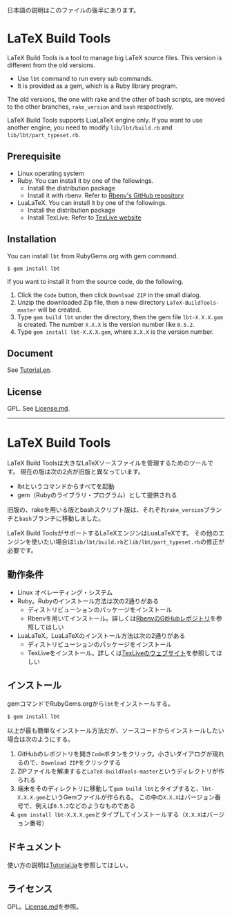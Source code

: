 日本語の説明はこのファイルの後半にあります。

# LaTeX Build Tools

LaTeX Build Tools is a tool to manage big LaTeX source files.
This version is different from the old versions.

- Use `lbt` command to run every sub commands.
- It is provided as a gem, which is a Ruby library program.

The old versions, the one with rake and the other of bash scripts, are moved to the other branches, `rake_version` and `bash` respectively.

LaTeX Build Tools supports LuaLaTeX engine only.
If you want to use another engine, you need to modify `lib/lbt/build.rb` and `lib/lbt/part_typeset.rb`.

## Prerequisite

- Linux operating system
- Ruby. You can install it by one of the followings.
  - Install the distribution package
  - Install it with rbenv. Refer to [Rbenv's GitHub repository](https://github.com/rbenv/rbenv)
- LuaLaTeX. You can install it by one of the followings.
  - Install the distribution package
  - Install TexLive. Refer to [TexLive website](https://tug.org/texlive/)

## Installation

You can install `lbt` from RubyGems.org with gem command.

```
$ gem install lbt
```

If you want to install it from the source code, do the following.

1. Click the `Code` button, then click `Download ZIP` in the small dialog.
2. Unzip the downloaded Zip file, then a new directory `LaTeX-BuildTools-master` will be created.
3. Type `gem build lbt` under the directory, then the gem file `lbt-X.X.X.gem` is created.
The number `X.X.X` is the version number like `0.5.2`.
1. Type `gem install lbt-X.X.X.gem`, where `X.X.X` is the version number.

## Document

See [Tutorial.en](https://toshiocp.github.io/LaTeX-BuildTools/Tutorial_en_md.html).

## License

GPL. See [License.md](License.md).

----------

# LaTeX Build Tools

LaTeX Build Toolsは大きなLaTeXソースファイルを管理するためのツールです。
現在の版は次の2点が旧版と異なっています。

- lbtというコマンドからすべてを起動
- gem（Rubyのライブラリ・プログラム）として提供される

旧版の、rakeを用いる版とbashスクリプト版は、それぞれ`rake_version`ブランチと`bash`ブランチに移動しました。

LaTeX Build ToolsがサポートするLaTeXエンジンはLuaLaTeXです。
その他のエンジンを使いたい場合は`lib/lbt/build.rb`と`lib/lbt/part_typeset.rb`の修正が必要です。

## 動作条件

- Linux オペレーティング・システム
- Ruby。Rubyのインストール方法は次の2通りがある
  - ディストリビューションのパッケージをインストール
  - Rbenvを用いてインストール。詳しくは[RbenvのGitHubレポジトリ](https://github.com/rbenv/rbenv)を参照してほしい
- LuaLaTeX。LuaLaTeXのインストール方法は次の2通りがある
  - ディストリビューションのパッケージをインストール
  - TexLiveをインストール。詳しくは[TexLiveのウェブサイト](https://tug.org/texlive/)を参照してほしい

## インストール

gemコマンドでRubyGems.orgから`lbt`をインストールする。

```
$ gem install lbt
```

以上が最も簡単なインストール方法だが、ソースコードからインストールしたい場合は次のようにする。

1. GitHubのレポジトリを開き`Code`ボタンをクリック。小さいダイアログが現れるので、`Download ZIP`をクリックする
2. ZIPファイルを解凍すると`LaTeX-BuildTools-master`というディレクトリが作られる
3. 端末をそのディレクトリに移動して`gem build lbt`とタイプすると、`lbt-X.X.X.gem`というGemファイルが作られる。
この中の`X.X.X`はバージョン番号で、例えば`0.5.2`などのようなものである
4. `gem install lbt-X.X.X.gem`とタイプしてインストールする（`X.X.X`はバージョン番号）

## ドキュメント

使い方の説明は[Tutorial.ja](https://toshiocp.github.io/LaTeX-BuildTools/Tutorial_ja_md.html)を参照してほしい。

## ライセンス

GPL。[License.md](License.md)を参照。
